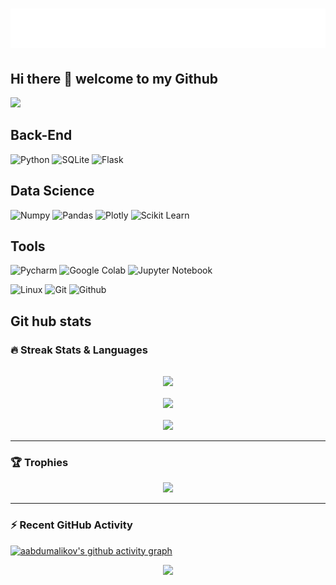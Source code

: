
<h1 align="center">
  <img src="name.svg" alt="abdumalikov"/>
</h1>

## Hi there 👋 welcome to my Github

<img src="./image/animation_500_kxa883sd.gif"/>

## Back-End

![Python](https://img.shields.io/badge/Python-FFD43B?style=for-the-badge&logo=python&logoColor=blue)
![SQLite](https://shields.io/badge/-SQLite-Blue?style=for-the-badge&logo=SQLite&logoColor=blue)
![Flask](https://img.shields.io/badge/Flask-000000?style=for-the-badge&logo=flask&logoColor=white)

## Data Science

![Numpy](https://img.shields.io/badge/Numpy-777BB4?style=for-the-badge&logo=numpy&logoColor=white)
![Pandas](https://img.shields.io/badge/Pandas-2C2D72?style=for-the-badge&logo=pandas&logoColor=white)
![Plotly](https://img.shields.io/badge/Plotly-239120?style=for-the-badge&logo=plotly&logoColor=white)
![Scikit Learn](https://img.shields.io/badge/-ScikitLearn-yellow?style=for-the-badge&logo=scikit-learn&logoColor=black)

## Tools

![Pycharm](https://img.shields.io/badge/PyCharm-000000.svg?&style=for-the-badge&logo=PyCharm&logoColor=white)
![Google Colab](https://img.shields.io/badge/Colab-F9AB00?style=for-the-badge&logo=googlecolab&color=525252)
![Jupyter Notebook](https://img.shields.io/badge/Jupyter-F37626.svg?&style=for-the-badge&logo=Jupyter&logoColor=white)

![Linux](https://img.shields.io/badge/Linux-FCC624?style=for-the-badge&logo=linux&logoColor=black)
![Git](https://img.shields.io/badge/-Git-black?style=for-the-badge&logo=git&logoColor=white)
![Github](https://img.shields.io/badge/GitHub-100000?style=for-the-badge&logo=github&logoColor=white)

## Git hub stats
### 🔥 Streak Stats & Languages
<pre align="center">

<img src="https://github-readme-stats.vercel.app/api?username=aabdumalikov&theme=algolia"/>

<img src="https://github-readme-streak-stats.herokuapp.com/?user=aabdumalikov&theme=algolia&date_format=d%20F[%20Y]"/>

<img src="https://github-readme-stats.vercel.app/api/top-langs/?username=aabdumalikov&theme=algolia&layout=compact"/>
</pre>

---
### 🏆 Trophies
<p align="center">
    <img src="https://github-profile-trophy.vercel.app/?username=aabdumalikov&row=1&theme=algolia"/>
</p>

---
### ⚡ Recent GitHub Activity
[![aabdumalikov's github activity graph](https://activity-graph.herokuapp.com/graph?username=aabdumalikov&theme=react-dark)](https://github.com/aabdumalikov/github-readme-activity-graph)

<p align="center">
<img src='https://readme-typing-svg.herokuapp.com/?lines=Thanks+For+Visiting!!!&center=true&color="A7D129"'/>
</p>



